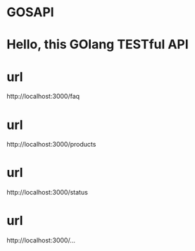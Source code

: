 # GOSAPI
# Hello, this GOlang TESTful API

# url
http://localhost:3000/faq
# url
http://localhost:3000/products
# url
http://localhost:3000/status
# url
http://localhost:3000/...